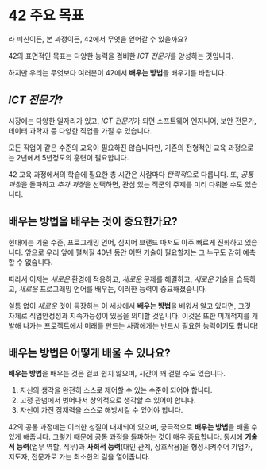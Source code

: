 # 42 주요 목표

라 피신이든, 본 과정이든, 42에서 무엇을 얻어갈 수 있을까요?

42의 표면적인 목표는 다양한 능력을 겸비한 *ICT 전문가*를 양성하는 것입니다.

하지만 우리는 무엇보다 여러분이 42에서 **배우는 방법**을 배우기를 바랍니다.

## *ICT 전문가*?
시장에는 다양한 일자리가 있고, *ICT 전문가*가 되면 소프트웨어 엔지니어, 보안 전문가, 데이터 과학자 등 다양한 직업을 가질 수 있습니다.

모든 직업이 같은 수준의 교육이 필요하진 않습니다만, 기존의 전형적인 교육 과정으로는 2년에서 5년정도의 훈련이 필요합니다.

42 교육 과정에서의 학습에 필요한 총 시간은 사람마다 *탄력적*으로 다릅니다.
또, *공통 과정*을 돌파하고 *추가 과정*을 선택하면, 관심 있는 직군의 주제를 미리 다뤄볼 수도 있습니다.

## **배우는 방법**을 배우는 것이 중요한가요?
현대에는 기술 수준, 프로그래밍 언어, 심지어 브랜드 마저도 아주 빠르게 진화하고 있습니다. 앞으로 우리 앞에 펼쳐질 40년 동안 어떤 기술이 필요할지는 그 누구도 감히 예측할 수 없습니다.

따라서 이제는 *새로운* 환경에 적응하고, *새로운* 문제를 해결하고, *새로운* 기술을 습득하고, *새로운* 프로그래밍 언어를 배우는, 이러한 능력이 중요해졌습니다.

쉴틈 없이 *새로운* 것이 등장하는 이 세상에서 **배우는 방법**을 배워서 알고 있다면, 그것 자체로 직업안정성과 지속가능성이 있음을 의미할 것입니다. 이것은 또한 미개척지를 개발해 나가는 프로젝트에서 미래를 만드는 사람에게는 반드시 필요한 능력이기도 합니다!

## **배우는 방법**은 어떻게 배울 수 있나요?
**배우는 방법**을 배우는 것은 결코 쉽지 않으며, 시간이 꽤 걸릴 수도 있습니다.

1. 자신의 생각을 완전히 스스로 제어할 수 있는 수준이 되어야 합니다.
2. 고정 관념에서 벗어나서 창의적으로 생각할 수 있어야 합니다.
3. 자신이 가진 잠재력을 스스로 해방시킬 수 있어야 합니다.

42의 공통 과정에는 이러한 성질이 내재되어 있으며, 궁극적으로 **배우는 방법**을 배울 수 있게 해줍니다. 그렇기 때문에 공통 과정을 돌파하는 것이 매우 중요합니다. 동시에 **기술적 능력**(업무 역할, 직무)과 **사회적 능력**(대인 관계, 상호작용)을 형성시켜주어 기업가, 지도자, 전문가로 가는 최소한의 길을 열어줍니다.
